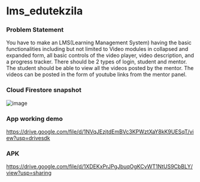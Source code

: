 # lms_edutekzila

### Problem Statement

You have to make an LMS(Learning Management System) having the basic functionalities including but not limited to Video modules in collapsed and expanded form, all basic controls of the video player, video description, and a progress tracker. There should be 2 types of login, student and mentor. The student should be able to view all the videos posted by the mentor. The videos can be posted in the form of youtube links from the mentor panel.


### Cloud Firestore snapshot

![image](https://user-images.githubusercontent.com/75851313/164282400-506526d1-7050-4f18-b60a-e5f87343acd8.png)

### App working demo

https://drive.google.com/file/d/1NVqJEzjtdEmBVc3KPWztXaY8kK9UESqT/view?usp=drivesdk

### APK

https://drive.google.com/file/d/1XDEKxPrJPgJbuqOgKCvWT1NtUS9CbBLY/view?usp=sharing


